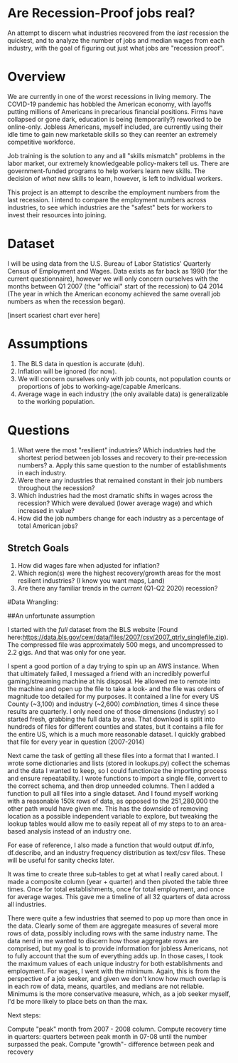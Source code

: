 # Are Recession-Proof jobs real?
An attempt to discern what industries recovered from the *last* recession the quickest, and to analyze the number of jobs and median wages from each industry, with the goal of figuring out just what jobs are "recession proof".

# Overview

We are currently in one of the worst recessions in living memory. The COVID-19 pandemic has hobbled the American economy, with layoffs putting millions of Americans in precarious financial positions. Firms have collapsed or gone dark, education is being (temporarily?) reworked to be online-only. Jobless Americans, myself included, are currently using their idle time to gain new marketable skills so they can reenter an extremely competitive workforce.

Job training is the solution to any and all "skills mismatch" problems in the labor market, our extremely knowledgeable policy-makers tell us. There are government-funded programs to help workers learn new skills. The decision of *what* new skills to learn, however, is left to individual workers.

This project is an attempt to describe the employment numbers from the last recession. I intend to compare the employment numbers across industries, to see which industries are the "safest" bets for workers to invest their resources into joining.

# Dataset

I will be using data from the U.S. Bureau of Labor Statistics' Quarterly Census of Employment and Wages. Data exists as far back as 1990 (for the current questionnaire), however we will only concern ourselves with the months between Q1 2007 (the "official" start of the recession) to Q4 2014 (The year in which the American economy achieved the same overall job numbers as when the recession began).

[insert scariest chart ever here]

# Assumptions

1. The BLS data in question is accurate (duh).
2. Inflation will be ignored (for now).
3. We will concern ourselves only with job counts, not population counts or proportions of jobs to working-age/capable Americans.
4. Average wage in each industry (the only available data) is generalizable to the working population.

# Questions

1. What were the most "resilient" industries? Which industries had the shortest period between job losses and recovery to their pre-recession numbers?
  a. Apply this same question to the number of establishments in each industry.
2. Were there any industries that remained constant in their job numbers throughout the recession?
3. Which industries had the most dramatic shifts in wages across the recession? Which were devalued (lower average wage) and which increased in value?
4. How did the job numbers change for each industry as a percentage of total American jobs?

## Stretch Goals

1. How did wages fare when adjusted for inflation?
2. Which region(s) were the highest recovery/growth areas for the most resilient industries? (I know you want maps, Land)
3. Are there any familiar trends in the *current* (Q1-Q2 2020) recession?

#Data Wrangling:

##An unfortunate assumption

I started with the *full* dataset from the BLS website (Found here:https://data.bls.gov/cew/data/files/2007/csv/2007_qtrly_singlefile.zip). The compressed file was approximately 500 megs, and uncompressed to 2.2 gigs. And that was only for one year.

I spent a good portion of a day trying to spin up an AWS instance. When that ultimately failed, I messaged a friend with an incredibly powerful gaming/streaming machine at his disposal. He allowed me to remote into the machine and open up the file to take a look- and the file was orders of magnitude too detailed for my purposes. It contained a line for every US County (~3,100) and industry (~2,600) *combination*, times 4 since these results are quarterly. I only need one of those dimensions (industry) so I started fresh, grabbing the full data by area. That download is split into hundreds of files for different counties and states, but it contains a file for the entire US, which is a much more reasonable dataset. I quickly grabbed that file for every year in question (2007-2014)

 Next came the task of getting all these files into a format that I wanted. I wrote some dictionaries and lists (stored in lookups.py) collect the schemas and the data I wanted to keep, so I could functionize the importing process and ensure repeatability. I wrote functions to import a single file, convert to the correct schema, and then drop unneeded columns. Then I added a function to pull all files into a single dataset. And I found myself working with a reasonable 150k rows of data, as opposed to the 251,280,000 the other path would have given me. This has the downside of removing location as a possible independent variable to explore, but tweaking the lookup tables would allow me to easily repeat all of my steps to to an area-based analysis instead of an industry one.

 For ease of reference, I also made a function that would output df.info, df.describe, and an industry frequency distribution as text/csv files. These will be useful for sanity checks later.

 It was time to create three sub-tables to get at what I really cared about. I made a composite column (year + quarter) and then pivoted the table three times. Once for total establishments, once for total employment, and once for average wages. This gave me a timeline of all 32 quarters of data across all industries.

 There were quite a few industries that seemed to pop up more than once in the data. Clearly some of them are aggregate measures of several more rows of data, possibly including rows with the same industry name. The data nerd in me wanted to discern how those aggregate rows are comprised, but my goal is to provide information for jobless Americans, not to fully account that the sum of everything adds up. In those cases, I took the maximum values of each unique industry for both establishments and employment. For wages, I went with the minimum. Again, this is from the perspective of a job seeker, and given we don't know how much overlap is in each row of data, means, quartiles, and medians are not reliable. Minimums is the more conservative measure, which, as a job seeker myself, I'd be more likely to place bets on than the max.

 Next steps:

 Compute "peak" month from 2007 - 2008 column.
 Compute recovery time in quarters: quarters between peak month in 07-08 until the number surpassed the peak.
 Compute "growth"- difference between peak and recovery 
